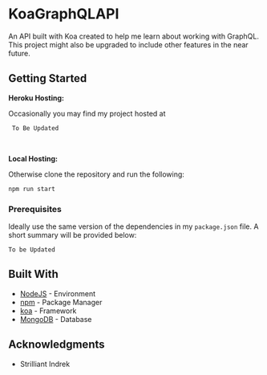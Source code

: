# KoaGraphQLAPI

An API built with Koa created to help me learn about working with GraphQL. This project might also be 
upgraded to include other features in the near future. 


## Getting Started

**Heroku Hosting:**

Occasionally you may find my project hosted at 
```
 To Be Updated 
```

<br>

**Local Hosting:** 

Otherwise clone the repository and run the following: 
```
npm run start 
```

### Prerequisites

Ideally use the same version of the dependencies in my `package.json` file. A short summary will be 
provided below: 

```
To be Updated
```

## Built With

* [NodeJS](https://nodejs.org/en/) - Environment
* [npm](https://www.npmjs.com/) - Package Manager
* [koa](https://koajs.com/) - Framework 
* [MongoDB](https://www.mongodb.com/) - Database 

## Acknowledgments

* Strilliant Indrek
